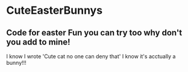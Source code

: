 # CuteEasterBunnys
## Code for easter Fun you can try too why don't you add to mine!

I know I wrote 'Cute cat no one can deny that' I know it's acctually a bunny!!!
